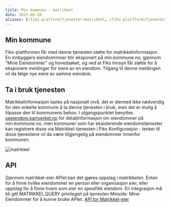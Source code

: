 ```yaml
---
title: Min kommune - matrikkel
date: 2022-06-28
aliases: [/fiks-platform/tjenester/matrikkel, /fiks-plattform/tjenester/matrikkel, /fiks-plattform/tjenester/minside/matrikkel/]
---
```


## Min kommune

Fiks-plattformen får med denne tjenesten støtte for matrikkelinformasjon. En innbyggers eiendommmer blir eksponert på min.kommune.no, gjennom "Mine Eiendommer" og hovedsøket, og ved at Fiks Innsyn får støtte for å eksponere meldinger for eiere av en eiendom. Tilgang til denne meldingen vil da følge nye eiere av samme eiendom.

## Ta i bruk tjenesten
Matrikkelinformasjon lastes på nasjonalt nivå, det er dermed ikke nødvendig for den enkelte kommune å ta denne tjenesten i bruk, men det er mulig å tilpasse den til kommunens behov. I utgangspunktet benyttes  [seeiendom.kartverket.no](https://seeiendom.kartverket.no) for detaljinformasjon om eiendommer på min.kommune.no, men kommuner som har eksisterende eiendomstjenester kan registrere disse via Matrikkel-tjenesten i Fiks Konfigurasjon - lenker til disse tjenestene vil da være tilgjengelig på eiendommer innenfor kommunen.

![matrikkel](/images/matrikkel.png "Matrikkel")

## API
Gjennom matrikkel-eier APIet kan det gjøres oppslag i matrikkelen. Enten for å finne hvilke eiendommer en person eller organisasjon eier, eller oppslag for å finne hvem som eier en spesifikk eiendom. En integrasjon må bli gitt MATRIKKEL.QUERY privilegiet på tjenesten Minside: Mine Eiendommer for å kunne bruke APIet.
 [API for Matrikkel-eier](https://editor.swagger.io/?url=https://developers.fiks.ks.no/api/matrikkel-eier-oppslag-api-v1.json)

